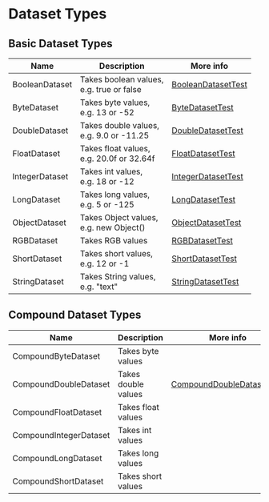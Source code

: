 # Dataset Types

## Basic Dataset Types

 Name | Description | More info
------|-------------|-----------
BooleanDataset | Takes boolean values,<br>e.g. true or false | [BooleanDatasetTest](https://github.com/eclipse/january/blob/master/org.eclipse.january.test/src/org/eclipse/january/dataset/BooleanDatasetTest.java)
ByteDataset | Takes byte values,<br>e.g. 13 or -52 | [ByteDatasetTest](https://github.com/eclipse/january/blob/master/org.eclipse.january.test/src/org/eclipse/january/dataset/ByteDatasetTest.java)
DoubleDataset | Takes double values,<br>e.g. 9.0 or -11.25 | [DoubleDatasetTest](https://github.com/eclipse/january/blob/master/org.eclipse.january.test/src/org/eclipse/january/dataset/DoubleDatasetTest.java)
FloatDataset | Takes float values,<br>e.g. 20.0f or 32.64f | [FloatDatasetTest](https://github.com/eclipse/january/blob/master/org.eclipse.january.test/src/org/eclipse/january/dataset/FloatDatasetTest.java)
IntegerDataset | Takes int values,<br>e.g. 18 or -12 | [IntegerDatasetTest](https://github.com/eclipse/january/blob/master/org.eclipse.january.test/src/org/eclipse/january/dataset/IntegerDatasetTest.java)
LongDataset | Takes long values,<br>e.g. 5 or -125 | [LongDatasetTest](https://github.com/eclipse/january/blob/master/org.eclipse.january.test/src/org/eclipse/january/dataset/LongDatasetTest.java)
ObjectDataset | Takes Object values,<br>e.g. new Object() | [ObjectDatasetTest](https://github.com/eclipse/january/blob/master/org.eclipse.january.test/src/org/eclipse/january/dataset/ObjectDatasetTest.java)
RGBDataset | Takes RGB values | [RGBDatasetTest](https://github.com/eclipse/january/blob/master/org.eclipse.january.test/src/org/eclipse/january/dataset/RGBDatasetTest.java)
ShortDataset | Takes short values,<br>e.g. 12 or -1 | [ShortDatasetTest](https://github.com/eclipse/january/blob/master/org.eclipse.january.test/src/org/eclipse/january/dataset/ShortDatasetTest.java)
StringDataset | Takes String values,<br>e.g. "text" | [StringDatasetTest](https://github.com/eclipse/january/blob/master/org.eclipse.january.test/src/org/eclipse/january/dataset/StringDatasetTest.java)

## Compound Dataset Types

 Name | Description | More info
------|-------------|-----------
CompoundByteDataset | Takes byte values |
CompoundDoubleDataset | Takes double values | [CompoundDoubleDatasetTest](https://github.com/eclipse/january/blob/master/org.eclipse.january.test/src/org/eclipse/january/dataset/CompoundDoubleDatasetTest.java)
CompoundFloatDataset | Takes float values |
CompoundIntegerDataset | Takes int values |
CompoundLongDataset | Takes long values |
CompoundShortDataset | Takes short values |
